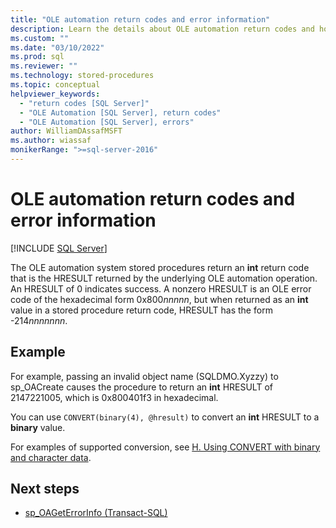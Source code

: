 ```yaml
---
title: "OLE automation return codes and error information"
description: Learn the details about OLE automation return codes and how to convert error code information. 
ms.custom: ""
ms.date: "03/10/2022"
ms.prod: sql
ms.reviewer: ""
ms.technology: stored-procedures
ms.topic: conceptual
helpviewer_keywords: 
  - "return codes [SQL Server]"
  - "OLE Automation [SQL Server], return codes"
  - "OLE Automation [SQL Server], errors"
author: WilliamDAssafMSFT
ms.author: wiassaf
monikerRange: ">=sql-server-2016"
---
```

# OLE automation return codes and error information

[!INCLUDE [SQL Server](../../includes/applies-to-version/sqlserver.md)]

The OLE automation system stored procedures return an **int** return code that is the HRESULT returned by the underlying OLE automation operation. An HRESULT of 0 indicates success. A nonzero HRESULT is an OLE error code of the hexadecimal form 0x800*nnnnn*, but when returned as an **int** value in a stored procedure return code, HRESULT has the form -214*nnnnnnn*.  

## Example

For example, passing an invalid object name (SQLDMO.Xyzzy) to sp_OACreate causes the procedure to return an **int** HRESULT of 2147221005, which is 0x800401f3 in hexadecimal.  
  
You can use `CONVERT(binary(4), @hresult)` to convert an **int** HRESULT to a **binary** value.

For examples of supported conversion, see [H. Using CONVERT with binary and character data](../../t-sql/functions/cast-and-convert-transact-sql.md#h-using-convert-with-binary-and-character-data).

## Next steps

- [sp_OAGetErrorInfo &#40;Transact-SQL&#41;](../../relational-databases/system-stored-procedures/sp-oageterrorinfo-transact-sql.md)  
